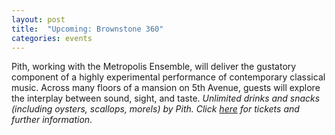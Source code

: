 ```yaml
---
layout: post
title:  "Upcoming: Brownstone 360"
categories: events
---
```


Pith, working with the Metropolis Ensemble, will deliver the gustatory component of a highly experimental
performance of contemporary classical music. Across many floors of a mansion on 5th Avenue, guests will explore the
interplay between sound, sight, and taste.
<em>Unlimited drinks and snacks (including oysters, scallops, morels) by Pith.
Click [here](https://www.eventbrite.com/e/metropolis-ensemble-brownstone-360-tickets-24190500438) for tickets and
further information</em>.
